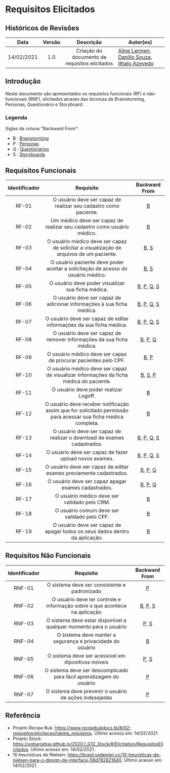 # Requisitos Elicitados


## Históricos de Revisões

|    Data    | Versão |                   Descrição                   | Autor(es)                                                                                                                                         |
| :--------: | :----: | :-------------------------------------------: | ------------------------------------------------------------------------------------------------------------------------------------------------- |
| 14/02/2021 |  1.0   | Criação do documento de requisitos elicitados | [Aline Lermen](https://github.com/AlineLermen), [Danillo Souza](https://github.com/DanilloGS), [Ithalo Azevedo](https://github.com/ithaloazevedo) |

## Introdução

Neste documento são apresentados os requisitos funcionais (RF) e não-funcionais (RNF), elicitados através das técnicas de Brainstorming, Personas, Questionário e Storyboard.

### Legenda

Siglas da coluna "Backward From":

- B : [Brainstorming](./02-requisitos/elicitacao/brainstorming.md)
- P : [Personas](./02-requisitos/elicitacao/personas.md)
- Q : [Questionários](./02-requisitos/elicitacao/questionario.md)
- S : [Storyboards](./02-requisitos/elicitacao/storyboard.md)

## Requisitos Funcionais

| Identificador |                                                   Requisito                                                   |                                                                                         Backward From                                                                                         |
| :-----------: | :-----------------------------------------------------------------------------------------------------------: | :-------------------------------------------------------------------------------------------------------------------------------------------------------------------------------------------: |
|     RF-01     |                       O usuário deve ser capaz de realizar seu cadastro como paciente.                        |                                                                       [B](./02-requisitos/elicitacao/brainstorming.md)                                                                        |
|     RF-02     |                    Um médico deve ser capaz de realizar seu cadastro como usuário médico.                     |                                                                       [B](./02-requisitos/elicitacao/brainstorming.md)                                                                        |
|     RF-03     |            O usuário médico deve ser capaz de solicitar a visualização de arquivos de um paciente.            |                                                [B](./02-requisitos/elicitacao/brainstorming.md), [S](./02-requisitos/elicitacao/storyboard.md)                                                |
|     RF-04     |               O usuário paciente deve poder aceitar a solicitação de acesso do usuário médico.                |                                                [B](./02-requisitos/elicitacao/brainstorming.md), [S](./02-requisitos/elicitacao/storyboard.md)                                                |
|     RF-05     |                               O usuário deve poder visualizar sua ficha médica.                               | [B](./02-requisitos/elicitacao/brainstorming.md), [P](./02-requisitos/elicitacao/personas.md), [Q](./02-requisitos/elicitacao/questionario.md), [S](./02-requisitos/elicitacao/storyboard.md) |
|     RF-06     |                     O usuário deve ser capaz de adicionar informações à sua ficha médica.                     | [B](./02-requisitos/elicitacao/brainstorming.md), [P](./02-requisitos/elicitacao/personas.md), [Q](./02-requisitos/elicitacao/questionario.md), [S](./02-requisitos/elicitacao/storyboard.md) |
|     RF-07     |                      O usuário deve ser capaz de editar informações da sua ficha médica.                      | [B](./02-requisitos/elicitacao/brainstorming.md), [P](./02-requisitos/elicitacao/personas.md), [Q](./02-requisitos/elicitacao/questionario.md), [S](./02-requisitos/elicitacao/storyboard.md) |
|     RF-08     |                     O usuário deve ser capaz de remover informações da sua ficha médica.                      |                        [B](./02-requisitos/elicitacao/brainstorming.md), [P](./02-requisitos/elicitacao/personas.md), [Q](./02-requisitos/elicitacao/questionario.md)                         |
|     RF-09     |                        O usuário médico deve ser capaz de procurar pacientes pelo CPF.                        |                                                 [B](./02-requisitos/elicitacao/brainstorming.md), [P](./02-requisitos/elicitacao/personas.md)                                                 |
|     RF-10     |            O usuário médico deve ser capaz de visualizar informações da ficha médica do paciente.             |                         [B](./02-requisitos/elicitacao/brainstorming.md), [S](./02-requisitos/elicitacao/storyboard.md), [P](./02-requisitos/elicitacao/personas.md)                          |
|     RF-11     |                                     O usuário deve poder realizar Logoff.                                     |                                                                       [B](./02-requisitos/elicitacao/brainstorming.md)                                                                        |
|     RF-12     | O usuário deve receber notificação assim que for solicitado permissão para acessar sua ficha médica completa. |                                                                       [B](./02-requisitos/elicitacao/brainstorming.md)                                                                        |
|     RF-13     |                    O usuário deve ser capaz de realizar o download de exames cadastrados.                     | [B](./02-requisitos/elicitacao/brainstorming.md), [P](./02-requisitos/elicitacao/personas.md), [Q](./02-requisitos/elicitacao/questionario.md), [S](./02-requisitos/elicitacao/storyboard.md) |
|     RF-14     |                            O usuário deve ser capaz de fazer upload novos exames.                             | [B](./02-requisitos/elicitacao/brainstorming.md), [P](./02-requisitos/elicitacao/personas.md), [Q](./02-requisitos/elicitacao/questionario.md), [S](./02-requisitos/elicitacao/storyboard.md) |
|     RF-15     |                      O usuário deve ser capaz de editar exames previamente cadastrados.                       |                        [B](./02-requisitos/elicitacao/brainstorming.md), [P](./02-requisitos/elicitacao/personas.md), [Q](./02-requisitos/elicitacao/questionario.md)                         |
|     RF-16     |                              O usuário deve ser capaz apagar exames cadastrados.                              |                        [B](./02-requisitos/elicitacao/brainstorming.md), [P](./02-requisitos/elicitacao/personas.md), [Q](./02-requisitos/elicitacao/questionario.md)                         |
|     RF-17     |                                 O usuário médico deve ser validado pelo CRM.                                  |                                                                       [B](./02-requisitos/elicitacao/brainstorming.md)                                                                        |
|     RF-18     |                                  O usuário comum deve ser validado pelo CPF.                                  |                                                                       [B](./02-requisitos/elicitacao/brainstorming.md)                                                                        |
|     RF-19     |                  O usuário deve ser capaz de apagar todos os seus dados dentro da aplicação.                  |                                                                       [B](./02-requisitos/elicitacao/brainstorming.md)                                                                        |

## Requisitos Não Funcionais

| Identificador |                                 Requisito                                  |                                                                Backward From                                                                 |
| :-----------: | :------------------------------------------------------------------------: | :------------------------------------------------------------------------------------------------------------------------------------------: |
|    RNF-01     |                O sistema deve ser consistente e padronizado                |                                                 [P](./02-requisitos/elicitacao/personas.md)                                                  |
|    RNF-02     | O usuário deve ter controle e informação sobre o que acontece na aplicação | [B](./02-requisitos/elicitacao/brainstorming.md), [P](./02-requisitos/elicitacao/personas.md), [S](./02-requisitos/elicitacao/storyboard.md) |
|    RNF-03     |     O sistema deve estar disponível a qualquer momento para o usuário      |                          [P](./02-requisitos/elicitacao/personas.md), [S](./02-requisitos/elicitacao/storyboard.md)                          |
|    RNF-04     |         O sistema deve manter a segurança e privacidade do usuário         |                                               [B](./02-requisitos/elicitacao/brainstorming.md)                                               |
|    RNF-05     |             O sistema deve ser acessível em dipositivos móveis             |                          [P](./02-requisitos/elicitacao/personas.md), [S](./02-requisitos/elicitacao/storyboard.md)                          |
|    RNF-06     |    O sistema deve ser descomplicado para fácil aprendizagem do usuário     |                                                 [P](./02-requisitos/elicitacao/personas.md)                                                  |
|    RNF-07     |           O sistema deve prevenir o usuário de ações indesejadas           |                                                 [P](./02-requisitos/elicitacao/personas.md)                                                  |

## Referência

- Projeto Recipe Buk: https://www.recipebukdocs.tk/#/02-requisitos/elicitacao/tabela_requisitos. Último acesso em: 14/02/2021.
- Projeto Stock: https://unbarqdsw.github.io/2020.1_G12_Stock/#/Elicitation/RequisitosElicitados. Ultimo acesso em: 14/02/2021.
- 10 heuristicas de Nielsen: https://brasil.uxdesign.cc/10-heurísticas-de-nielsen-para-o-design-de-interface-58d782821840. Ultimo acesso em: 14/02/2021.

